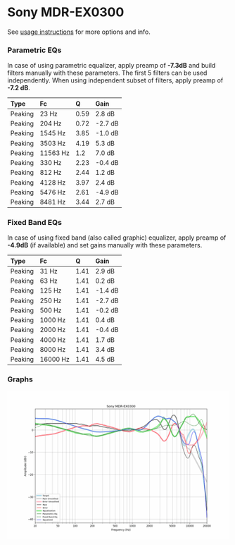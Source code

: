 # Sony MDR-EX0300
See [usage instructions](https://github.com/jaakkopasanen/AutoEq#usage) for more options and info.

### Parametric EQs
In case of using parametric equalizer, apply preamp of **-7.3dB** and build filters manually
with these parameters. The first 5 filters can be used independently.
When using independent subset of filters, apply preamp of **-7.2 dB**.

| Type    | Fc       |    Q | Gain    |
|:--------|:---------|:-----|:--------|
| Peaking | 23 Hz    | 0.59 | 2.8 dB  |
| Peaking | 204 Hz   | 0.72 | -2.7 dB |
| Peaking | 1545 Hz  | 3.85 | -1.0 dB |
| Peaking | 3503 Hz  | 4.19 | 5.3 dB  |
| Peaking | 11563 Hz | 1.2  | 7.0 dB  |
| Peaking | 330 Hz   | 2.23 | -0.4 dB |
| Peaking | 812 Hz   | 2.44 | 1.2 dB  |
| Peaking | 4128 Hz  | 3.97 | 2.4 dB  |
| Peaking | 5476 Hz  | 2.61 | -4.9 dB |
| Peaking | 8481 Hz  | 3.44 | 2.7 dB  |

### Fixed Band EQs
In case of using fixed band (also called graphic) equalizer, apply preamp of **-4.9dB**
(if available) and set gains manually with these parameters.

| Type    | Fc       |    Q | Gain    |
|:--------|:---------|:-----|:--------|
| Peaking | 31 Hz    | 1.41 | 2.9 dB  |
| Peaking | 63 Hz    | 1.41 | 0.2 dB  |
| Peaking | 125 Hz   | 1.41 | -1.4 dB |
| Peaking | 250 Hz   | 1.41 | -2.7 dB |
| Peaking | 500 Hz   | 1.41 | -0.2 dB |
| Peaking | 1000 Hz  | 1.41 | 0.4 dB  |
| Peaking | 2000 Hz  | 1.41 | -0.4 dB |
| Peaking | 4000 Hz  | 1.41 | 1.7 dB  |
| Peaking | 8000 Hz  | 1.41 | 3.4 dB  |
| Peaking | 16000 Hz | 1.41 | 4.5 dB  |

### Graphs
![](./Sony%20MDR-EX0300.png)